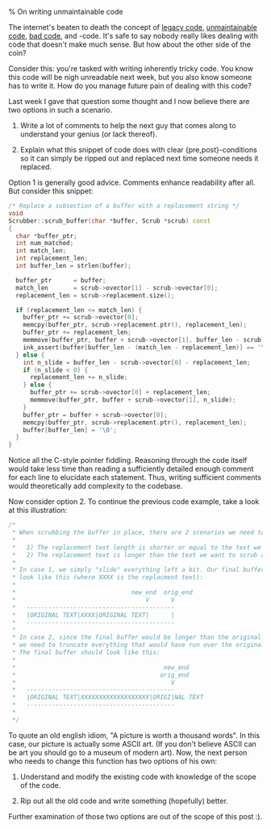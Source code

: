 % On writing unmaintainable code

The internet's beaten to death the concept of [legacy code][1], [unmaintainable code][2], [bad code][3],
and <insert-word-here>-code. It's safe to say nobody really likes dealing with code that doesn't make
much sense. But how about the other side of the coin?

Consider this: you're tasked with writing inherently tricky code. You know this code will be nigh unreadable
next week, but you also know someone has to write it. How do you manage future pain of dealing with this code?

Last week I gave that question some thought and I now believe there are two options in such a scenario.

1. Write a lot of comments to help the next guy that comes along to understand your genius
  (or lack thereof).

2. Explain what this snippet of code does with clear {pre,post}-conditions so it can simply
  be ripped out and replaced next time someone needs it replaced.

Option 1 is generally good advice. Comments enhance readability after all. But consider this snippet:

``` {.c++ .numberLines startFrom="1"}
/* Replace a subsection of a buffer with a replacement string */
void
Scrubber::scrub_buffer(char *buffer, Scrub *scrub) const
{
  char *buffer_ptr;
  int num_matched;
  int match_len;
  int replacement_len;
  int buffer_len = strlen(buffer);

  buffer_ptr      = buffer;
  match_len       = scrub->ovector[1] - scrub->ovector[0];
  replacement_len = scrub->replacement.size();

  if (replacement_len <= match_len) {
    buffer_ptr += scrub->ovector[0];
    memcpy(buffer_ptr, scrub->replacement.ptr(), replacement_len);
    buffer_ptr += replacement_len;
    memmove(buffer_ptr, buffer + scrub->ovector[1], buffer_len - scrub->ovector[1] + 1);
    ink_assert(buffer[buffer_len - (match_len - replacement_len)] == '\0');
  } else {
    int n_slide = buffer_len - scrub->ovector[0] - replacement_len;
    if (n_slide < 0) {
      replacement_len += n_slide;
    } else {
      buffer_ptr += scrub->ovector[0] + replacement_len;
      memmove(buffer_ptr, buffer + scrub->ovector[1], n_slide);
    }
    buffer_ptr = buffer + scrub->ovector[0];
    memcpy(buffer_ptr, scrub->replacement.ptr(), replacement_len);
    buffer[buffer_len] = '\0';
  }
}
```

Notice all the C-style pointer fiddling. Reasoning through the code itself would take less time
than reading a sufficiently detailed enough comment for each line to elucidate each statement.
Thus, writing sufficient comments would theoretically add complexity to the codebase.

Now consider option 2. To continue the previous code example, take a look at this illustration:

``` {.c++ .numberLines startFrom="1"}
/*
 * When scrubbing the buffer in place, there are 2 scenarios we need to consider:
 *
 *   1) The replacement text length is shorter or equal to the text we want to scrub away
 *   2) The replacement text is longer than the text we want to scrub away
 *
 * In case 1, we simply "slide" everything left a bit. Our final buffer should
 * look like this (where XXXX is the replacment text):
 *
 *                                new_end  orig_end
 *                                    V      V
 *   -----------------------------------------
 *   |ORIGINAL TEXT|XXXX|ORIGINAL TEXT|      |
 *   -----------------------------------------
 *
 * In case 2, since the final buffer would be longer than the original allocated buffer,
 * we need to truncate everything that would have run over the original end of the buffer.
 * The final buffer should look like this:
 *
 *                                         new_end
 *                                        orig_end
 *                                           V
 *   -----------------------------------------
 *   |ORIGINAL TEXT|XXXXXXXXXXXXXXXXXXX|ORIGI|NAL TEXT
 *   -----------------------------------------
 *
 */
```

To quote an old english idiom, "A picture is worth a thousand words". In this case, our picture
is actually some ASCII art. (If you don't believe ASCII can be art you should go to a museum of modern
art). Now, the next person who needs to change this function has two options of his own:

1. Understand and modify the existing code with knowledge of the scope of the code.

2. Rip out all the old code and write something (hopefully) better.

Further examination of those two options are out of the scope of this post :).


[1]: https://news.ycombinator.com/item?id=13911553
[2]: https://www.doc.ic.ac.uk/%7Esusan/475/unmain.html
[3]: http://higherorderlogic.com/2010/07/bad-code-isnt-technical-debt-its-an-unhedged-call-option/
